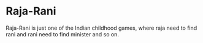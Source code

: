 # Raja-Rani
Raja-Rani is just one of the Indian childhood games, where raja need to find rani and rani need to find minister and so on.
